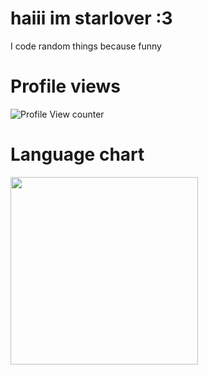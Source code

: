 # haiii im starlover :3

I code random things because funny

# Profile views                                                    

![Profile View counter](https://komarev.com/ghpvc/?username=Starlovermwah&color=40E0D0&style=for-the-badge)                       

# Language chart

<img width=300px src="https://github-readme-stats.vercel.app/api/top-langs/?username=Starlovermwah&layout=compact&theme=dark">
